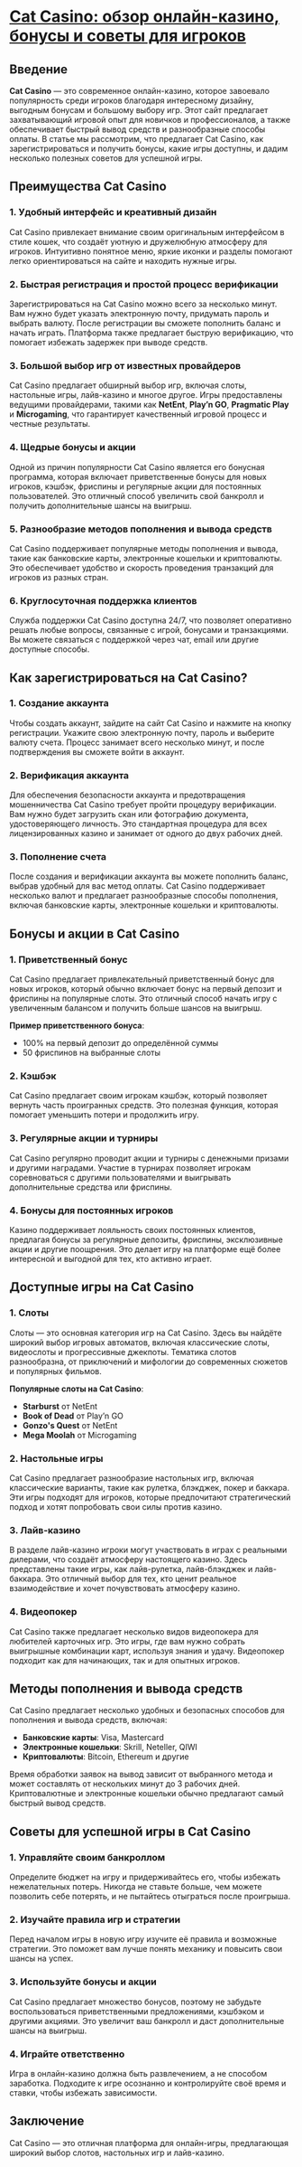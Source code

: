 # [Cat Casino: обзор онлайн-казино, бонусы и советы для игроков](https://catchthecatthree.com/d1bfb4f94)

## Введение

**Cat Casino** — это современное онлайн-казино, которое завоевало популярность среди игроков благодаря интересному дизайну, выгодным бонусам и большому выбору игр. Этот сайт предлагает захватывающий игровой опыт для новичков и профессионалов, а также обеспечивает быстрый вывод средств и разнообразные способы оплаты. В статье мы рассмотрим, что предлагает Cat Casino, как зарегистрироваться и получить бонусы, какие игры доступны, и дадим несколько полезных советов для успешной игры.

## Преимущества Cat Casino

### 1. Удобный интерфейс и креативный дизайн

Cat Casino привлекает внимание своим оригинальным интерфейсом в стиле кошек, что создаёт уютную и дружелюбную атмосферу для игроков. Интуитивно понятное меню, яркие иконки и разделы помогают легко ориентироваться на сайте и находить нужные игры.

### 2. Быстрая регистрация и простой процесс верификации

Зарегистрироваться на Cat Casino можно всего за несколько минут. Вам нужно будет указать электронную почту, придумать пароль и выбрать валюту. После регистрации вы сможете пополнить баланс и начать играть. Платформа также предлагает быструю верификацию, что помогает избежать задержек при выводе средств.

### 3. Большой выбор игр от известных провайдеров

Cat Casino предлагает обширный выбор игр, включая слоты, настольные игры, лайв-казино и многое другое. Игры предоставлены ведущими провайдерами, такими как **NetEnt**, **Play’n GO**, **Pragmatic Play** и **Microgaming**, что гарантирует качественный игровой процесс и честные результаты.

### 4. Щедрые бонусы и акции

Одной из причин популярности Cat Casino является его бонусная программа, которая включает приветственные бонусы для новых игроков, кэшбэк, фриспины и регулярные акции для постоянных пользователей. Это отличный способ увеличить свой банкролл и получить дополнительные шансы на выигрыш.

### 5. Разнообразие методов пополнения и вывода средств

Cat Casino поддерживает популярные методы пополнения и вывода, такие как банковские карты, электронные кошельки и криптовалюты. Это обеспечивает удобство и скорость проведения транзакций для игроков из разных стран.

### 6. Круглосуточная поддержка клиентов

Служба поддержки Cat Casino доступна 24/7, что позволяет оперативно решать любые вопросы, связанные с игрой, бонусами и транзакциями. Вы можете связаться с поддержкой через чат, email или другие доступные способы.

## Как зарегистрироваться на Cat Casino?

### 1. Создание аккаунта

Чтобы создать аккаунт, зайдите на сайт Cat Casino и нажмите на кнопку регистрации. Укажите свою электронную почту, пароль и выберите валюту счета. Процесс занимает всего несколько минут, и после подтверждения вы сможете войти в аккаунт.

### 2. Верификация аккаунта

Для обеспечения безопасности аккаунта и предотвращения мошенничества Cat Casino требует пройти процедуру верификации. Вам нужно будет загрузить скан или фотографию документа, удостоверяющего личность. Это стандартная процедура для всех лицензированных казино и занимает от одного до двух рабочих дней.

### 3. Пополнение счета

После создания и верификации аккаунта вы можете пополнить баланс, выбрав удобный для вас метод оплаты. Cat Casino поддерживает несколько валют и предлагает разнообразные способы пополнения, включая банковские карты, электронные кошельки и криптовалюты.

## Бонусы и акции в Cat Casino

### 1. Приветственный бонус

Cat Casino предлагает привлекательный приветственный бонус для новых игроков, который обычно включает бонус на первый депозит и фриспины на популярные слоты. Это отличный способ начать игру с увеличенным балансом и получить больше шансов на выигрыш.

**Пример приветственного бонуса**:

* 100% на первый депозит до определённой суммы
* 50 фриспинов на выбранные слоты

### 2. Кэшбэк

Cat Casino предлагает своим игрокам кэшбэк, который позволяет вернуть часть проигранных средств. Это полезная функция, которая помогает уменьшить потери и продолжить игру.

### 3. Регулярные акции и турниры

Cat Casino регулярно проводит акции и турниры с денежными призами и другими наградами. Участие в турнирах позволяет игрокам соревноваться с другими пользователями и выигрывать дополнительные средства или фриспины.

### 4. Бонусы для постоянных игроков

Казино поддерживает лояльность своих постоянных клиентов, предлагая бонусы за регулярные депозиты, фриспины, эксклюзивные акции и другие поощрения. Это делает игру на платформе ещё более интересной и выгодной для тех, кто активно играет.

## Доступные игры на Cat Casino

### 1. Слоты

Слоты — это основная категория игр на Cat Casino. Здесь вы найдёте широкий выбор игровых автоматов, включая классические слоты, видеослоты и прогрессивные джекпоты. Тематика слотов разнообразна, от приключений и мифологии до современных сюжетов и популярных фильмов.

**Популярные слоты на Cat Casino**:

* **Starburst** от NetEnt
* **Book of Dead** от Play’n GO
* **Gonzo's Quest** от NetEnt
* **Mega Moolah** от Microgaming

### 2. Настольные игры

Cat Casino предлагает разнообразие настольных игр, включая классические варианты, такие как рулетка, блэкджек, покер и баккара. Эти игры подходят для игроков, которые предпочитают стратегический подход и хотят попробовать свои силы против казино.

### 3. Лайв-казино

В разделе лайв-казино игроки могут участвовать в играх с реальными дилерами, что создаёт атмосферу настоящего казино. Здесь представлены такие игры, как лайв-рулетка, лайв-блэкджек и лайв-баккара. Это отличный выбор для тех, кто ценит реальное взаимодействие и хочет почувствовать атмосферу казино.

### 4. Видеопокер

Cat Casino также предлагает несколько видов видеопокера для любителей карточных игр. Это игры, где вам нужно собрать выигрышные комбинации карт, используя знания и удачу. Видеопокер подходит как для начинающих, так и для опытных игроков.

## Методы пополнения и вывода средств

Cat Casino предлагает несколько удобных и безопасных способов для пополнения и вывода средств, включая:

* **Банковские карты**: Visa, Mastercard
* **Электронные кошельки**: Skrill, Neteller, QIWI
* **Криптовалюты**: Bitcoin, Ethereum и другие

Время обработки заявок на вывод зависит от выбранного метода и может составлять от нескольких минут до 3 рабочих дней. Криптовалютные и электронные кошельки обычно предлагают самый быстрый вывод средств.

## Советы для успешной игры в Cat Casino

### 1. Управляйте своим банкроллом

Определите бюджет на игру и придерживайтесь его, чтобы избежать нежелательных потерь. Никогда не ставьте больше, чем можете позволить себе потерять, и не пытайтесь отыграться после проигрыша.

### 2. Изучайте правила игр и стратегии

Перед началом игры в новую игру изучите её правила и возможные стратегии. Это поможет вам лучше понять механику и повысить свои шансы на успех.

### 3. Используйте бонусы и акции

Cat Casino предлагает множество бонусов, поэтому не забудьте воспользоваться приветственными предложениями, кэшбэком и другими акциями. Это увеличит ваш банкролл и даст дополнительные шансы на выигрыш.

### 4. Играйте ответственно

Игра в онлайн-казино должна быть развлечением, а не способом заработка. Подходите к игре осознанно и контролируйте своё время и ставки, чтобы избежать зависимости.

## Заключение

Cat Casino — это отличная платформа для онлайн-игры, предлагающая широкий выбор слотов, настольных игр и лайв-казино.
